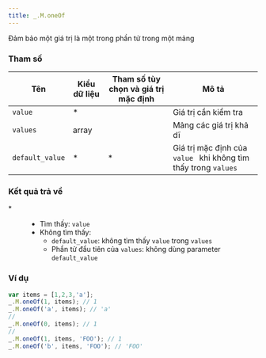 ```yaml
---
title: _.M.oneOf
---
```


Đảm bảo một giá trị là một trong phần tử trong một mảng

### Tham số
<table class="table table-striped">
    <thead>
    <tr>
        <th>Tên</th>
        <th>Kiểu dữ liệu</th>
        <th>Tham số tùy chọn và giá trị mặc định</th>
        <th>Mô tả</th>
    </tr>
    </thead>
    <tbody>
    <tr>
        <td><code>value</code></td>
        <td>*</td>
        <td></td>
        <td>Giá trị cần kiểm tra</td>
    </tr>
    <tr>
        <td><code>values</code></td>
        <td>array</td>
        <td></td>
        <td>Mảng các giá trị khả dĩ</td>
    </tr>
    <tr>
        <td><code>default_value</code></td>
        <td>*</td>
        <td>*</td>
        <td>Giá trị mặc định của <code>value </code> khi không tìm thấy trong <code>values</code></td>
    </tr>
    </tbody>
</table>

### Kết quả trả về
<dl class="dl-horizontal">
    <dt>*</dt>
    <dd>
        <ul>
            <li>Tìm thấy: <code>value</code></li>
            <li>Không tìm thấy:
                <ul>
                    <li><code>default_value</code>: không tìm thấy <code>value</code> trong <code>values</code></li>
                    <li>Phần tử đầu tiên của <code>values</code>: không dùng parameter <code>default_value</code></li>
                </ul>
            </li>
        </ul>
    </dd>
</dl>

### Ví dụ
```js
var items = [1,2,3,'a'];
_.M.oneOf(1, items); // 1
_.M.oneOf('a', items); // 'a'
//
_.M.oneOf(0, items); // 1
//
_.M.oneOf(1, items, 'FOO'); // 1
_.M.oneOf('b', items, 'FOO'); // 'FOO'
```
